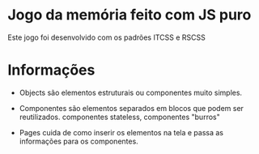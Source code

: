 

# Jogo da memória feito com JS puro

Este jogo foi desenvolvido com os padrões  ITCSS e RSCSS



# Informações


- Objects são elementos estruturais ou componentes muito simples.

- Componentes são elementos separados em blocos que podem ser reutilizados. componentes stateless, componentes "burros"

- Pages cuida de como inserir os elementos na tela e passa as informações para os componentes. 

